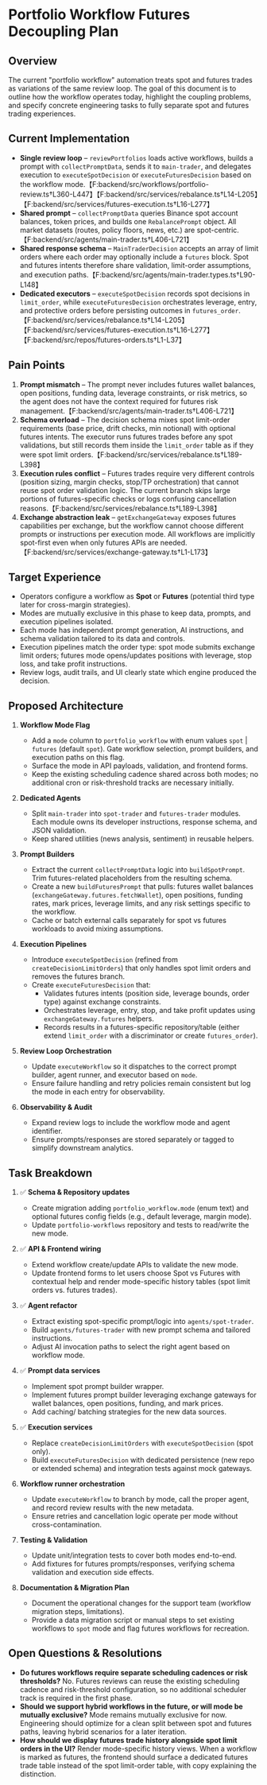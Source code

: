 # Portfolio Workflow Futures Decoupling Plan

## Overview
The current "portfolio workflow" automation treats spot and futures trades as variations of the same review loop. The goal of this document is to outline how the workflow operates today, highlight the coupling problems, and specify concrete engineering tasks to fully separate spot and futures trading experiences.

## Current Implementation
- **Single review loop** – `reviewPortfolios` loads active workflows, builds a prompt with `collectPromptData`, sends it to `main-trader`, and delegates execution to `executeSpotDecision` or `executeFuturesDecision` based on the workflow mode.【F:backend/src/workflows/portfolio-review.ts†L360-L447】【F:backend/src/services/rebalance.ts†L14-L205】【F:backend/src/services/futures-execution.ts†L16-L277】
- **Shared prompt** – `collectPromptData` queries Binance spot account balances, token prices, and builds one `RebalancePrompt` object. All market datasets (routes, policy floors, news, etc.) are spot-centric.【F:backend/src/agents/main-trader.ts†L406-L721】
- **Shared response schema** – `MainTraderDecision` accepts an array of limit orders where each order may optionally include a `futures` block. Spot and futures intents therefore share validation, limit-order assumptions, and execution paths.【F:backend/src/agents/main-trader.types.ts†L90-L148】
- **Dedicated executors** – `executeSpotDecision` records spot decisions in `limit_order`, while `executeFuturesDecision` orchestrates leverage, entry, and protective orders before persisting outcomes in `futures_order`.【F:backend/src/services/rebalance.ts†L14-L205】【F:backend/src/services/futures-execution.ts†L16-L277】【F:backend/src/repos/futures-orders.ts†L1-L37】

## Pain Points
1. **Prompt mismatch** – The prompt never includes futures wallet balances, open positions, funding data, leverage constraints, or risk metrics, so the agent does not have the context required for futures risk management.【F:backend/src/agents/main-trader.ts†L406-L721】
2. **Schema overload** – The decision schema mixes spot limit-order requirements (base price, drift checks, min notional) with optional futures intents. The executor runs futures trades before any spot validations, but still records them inside the `limit_order` table as if they were spot limit orders.【F:backend/src/services/rebalance.ts†L189-L398】
3. **Execution rules conflict** – Futures trades require very different controls (position sizing, margin checks, stop/TP orchestration) that cannot reuse spot order validation logic. The current branch skips large portions of futures-specific checks or logs confusing cancellation reasons.【F:backend/src/services/rebalance.ts†L189-L398】
4. **Exchange abstraction leak** – `getExchangeGateway` exposes futures capabilities per exchange, but the workflow cannot choose different prompts or instructions per execution mode. All workflows are implicitly spot-first even when only futures APIs are needed.【F:backend/src/services/exchange-gateway.ts†L1-L173】

## Target Experience
- Operators configure a workflow as **Spot** or **Futures** (potential third type later for cross-margin strategies).
- Modes are mutually exclusive in this phase to keep data, prompts, and execution pipelines isolated.
- Each mode has independent prompt generation, AI instructions, and schema validation tailored to its data and controls.
- Execution pipelines match the order type: spot mode submits exchange limit orders; futures mode opens/updates positions with leverage, stop loss, and take profit instructions.
- Review logs, audit trails, and UI clearly state which engine produced the decision.

## Proposed Architecture
1. **Workflow Mode Flag**
   - Add a `mode` column to `portfolio_workflow` with enum values `spot` | `futures` (default `spot`). Gate workflow selection, prompt builders, and execution paths on this flag.
   - Surface the mode in API payloads, validation, and frontend forms.
   - Keep the existing scheduling cadence shared across both modes; no additional cron or risk-threshold tracks are necessary initially.

2. **Dedicated Agents**
   - Split `main-trader` into `spot-trader` and `futures-trader` modules. Each module owns its developer instructions, response schema, and JSON validation.
   - Keep shared utilities (news analysis, sentiment) in reusable helpers.

3. **Prompt Builders**
   - Extract the current `collectPromptData` logic into `buildSpotPrompt`. Trim futures-related placeholders from the resulting schema.
   - Create a new `buildFuturesPrompt` that pulls: futures wallet balances (`exchangeGateway.futures.fetchWallet`), open positions, funding rates, mark prices, leverage limits, and any risk settings specific to the workflow.
   - Cache or batch external calls separately for spot vs futures workloads to avoid mixing assumptions.

4. **Execution Pipelines**
   - Introduce `executeSpotDecision` (refined from `createDecisionLimitOrders`) that only handles spot limit orders and removes the futures branch.
   - Create `executeFuturesDecision` that:
     - Validates futures intents (position side, leverage bounds, order type) against exchange constraints.
     - Orchestrates leverage, entry, stop, and take profit updates using `exchangeGateway.futures` helpers.
     - Records results in a futures-specific repository/table (either extend `limit_order` with a discriminator or create `futures_order`).

5. **Review Loop Orchestration**
   - Update `executeWorkflow` so it dispatches to the correct prompt builder, agent runner, and executor based on `mode`.
   - Ensure failure handling and retry policies remain consistent but log the mode in each entry for observability.

6. **Observability & Audit**
   - Expand review logs to include the workflow mode and agent identifier.
   - Ensure prompts/responses are stored separately or tagged to simplify downstream analytics.

## Task Breakdown
1. ✅ **Schema & Repository updates**
   - Create migration adding `portfolio_workflow.mode` (enum text) and optional futures config fields (e.g., default leverage, margin mode).
   - Update `portfolio-workflows` repository and tests to read/write the new mode.

2. ✅ **API & Frontend wiring**
   - Extend workflow create/update APIs to validate the new mode.
   - Update frontend forms to let users choose Spot vs Futures with contextual help and render mode-specific history tables (spot limit orders vs. futures trades).

3. ✅ **Agent refactor**
   - Extract existing spot-specific prompt/logic into `agents/spot-trader`.
   - Build `agents/futures-trader` with new prompt schema and tailored instructions.
   - Adjust AI invocation paths to select the right agent based on workflow mode.

4. ✅ **Prompt data services**
   - Implement spot prompt builder wrapper.
   - Implement futures prompt builder leveraging exchange gateways for wallet balances, open positions, funding, and mark prices.
   - Add caching/ batching strategies for the new data sources.

5. ✅ **Execution services**
   - Replace `createDecisionLimitOrders` with `executeSpotDecision` (spot only).
   - Build `executeFuturesDecision` with dedicated persistence (new repo or extended schema) and integration tests against mock gateways.

6. **Workflow runner orchestration**
   - Update `executeWorkflow` to branch by mode, call the proper agent, and record review results with the new metadata.
   - Ensure retries and cancellation logic operate per mode without cross-contamination.

7. **Testing & Validation**
   - Update unit/integration tests to cover both modes end-to-end.
   - Add fixtures for futures prompts/responses, verifying schema validation and execution side effects.

8. **Documentation & Migration Plan**
   - Document the operational changes for the support team (workflow migration steps, limitations).
   - Provide a data migration script or manual steps to set existing workflows to `spot` mode and flag futures workflows for recreation.

## Open Questions & Resolutions
- **Do futures workflows require separate scheduling cadences or risk thresholds?** No. Futures reviews can reuse the existing scheduling cadence and risk-threshold configuration, so no additional scheduler track is required in the first phase.
- **Should we support hybrid workflows in the future, or will mode be mutually exclusive?** Mode remains mutually exclusive for now. Engineering should optimize for a clean split between spot and futures paths, leaving hybrid scenarios for a later iteration.
- **How should we display futures trade history alongside spot limit orders in the UI?** Render mode-specific history views. When a workflow is marked as futures, the frontend should surface a dedicated futures trade table instead of the spot limit-order table, with copy explaining the distinction.
